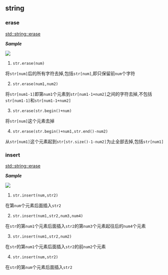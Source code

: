 ## string

### erase

[std::string::erase](http://www.cplusplus.com/reference/string/string/erase/)

***Sample***

![](https://railgun.imfast.io/CodeWiki/String/1.png)

1. `str.erase(num)`

将`str[num]`后的所有字符去掉,包括`str[num]`,即只保留前`num`个字符

2. `str.erase(num1,num2)`

将`str[num1-1]`即第`num1`个元素到`str[num1-1+num2]`之间的字符去掉,不包括`str[num1-1]`和`str[num1-1+num2]`

3. `str.erase(str.begin()+num)`

将`str[num]`这个元素去掉

4. `str.erase(str.begin()+num1,str.end()-num2)`

从`str[num1]`这个元素起到`str[str.size()-1-num2]`为止全部去掉,包括`str[num1]`

### insert

[std::string::erase](http://www.cplusplus.com/reference/string/string/insert/)

***Sample***

![](https://railgun.imfast.io/CodeWiki/String/2.png)

1. `str.insert(num,str2)`

在第`num`个元素后面插入`str2`

2. `str.insert(num1,str2,num3,num4)`

在`str`的第`num1`个元素后面插入`str2`的第`num3`个元素起往后的`num4`个元素

3. `str.insert(num1,str2,num2)`

在`str`的第`num1`个元素后面插入`str2`的前`num2`个元素

4. `str.insert(num,str2)`

在`str`的第`num`个元素后面插入`str2`